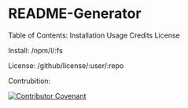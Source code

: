 # README-Generator
Table of Contents:
Installation
Usage
Credits
License


Install:
/npm/l/:fs


License:
/github/license/:user/:repo

Contrubition:
 
[![Contributor Covenant](https://img.shields.io/badge/Contributor%20Covenant-v2.0%20adopted-ff69b4.svg)](code_of_conduct.md)
